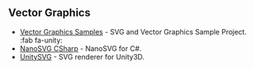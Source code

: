 ## Vector Graphics

* [Vector Graphics Samples](https://github.com/Unity-Technologies/vector-graphics-samples) - SVG and Vector Graphics Sample Project. :fab fa-unity:
* [NanoSVG CSharp](https://github.com/thinksquirrel/nanosvg-csharp) - NanoSVG for C#.
* [UnitySVG](https://github.com/MrJoy/UnitySVG) - SVG renderer for Unity3D.
